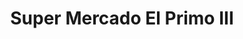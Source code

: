 ---
title: "Super Mercado El Primo III"
url: /los-alcarrizos/super-mercado-el-primo-iii/
shop: Supermarkt
---
